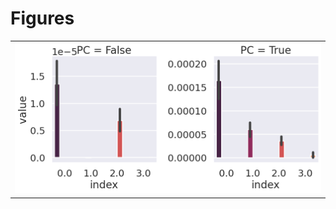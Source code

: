 
# Figures

|                             |
|:----------------------------|
| ![](./base-train-plot-.png) |
